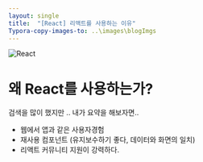 ```yaml
---
layout: single
title:  "[React] 리액트를 사용하는 이유"
Typora-copy-images-to: ..\images\blogImgs
---
```


![React](/Users/johyeyeon/hyenii/images/blogImg/React.png)

# ****왜 React를 사용하는가?****

검색을 많이 했지만 .. 내가 요약을 해보자면.. 

- 웹에서 앱과 같은 사용자경험
- 재사용 컴포넌트 (유지보수하기 좋다, 데이터와 화면의 일치)
- 리액트 커뮤니티 지원이 강력하다.
